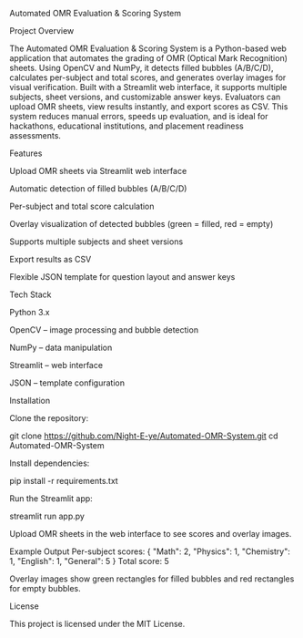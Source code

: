 Automated OMR Evaluation & Scoring System

Project Overview

The Automated OMR Evaluation & Scoring System is a Python-based web application that automates the grading of OMR (Optical Mark Recognition) sheets. Using OpenCV and NumPy, it detects filled bubbles (A/B/C/D), calculates per-subject and total scores, and generates overlay images for visual verification. Built with a Streamlit web interface, it supports multiple subjects, sheet versions, and customizable answer keys. Evaluators can upload OMR sheets, view results instantly, and export scores as CSV. This system reduces manual errors, speeds up evaluation, and is ideal for hackathons, educational institutions, and placement readiness assessments.

Features

Upload OMR sheets via Streamlit web interface

Automatic detection of filled bubbles (A/B/C/D)

Per-subject and total score calculation

Overlay visualization of detected bubbles (green = filled, red = empty)

Supports multiple subjects and sheet versions

Export results as CSV

Flexible JSON template for question layout and answer keys

Tech Stack

Python 3.x

OpenCV – image processing and bubble detection

NumPy – data manipulation

Streamlit – web interface

JSON – template configuration

Installation

Clone the repository:

git clone https://github.com/Night-E-ye/Automated-OMR-System.git
cd Automated-OMR-System


Install dependencies:

pip install -r requirements.txt


Run the Streamlit app:

streamlit run app.py


Upload OMR sheets in the web interface to see scores and overlay images.

Example Output
Per-subject scores:
{
  "Math": 2,
  "Physics": 1,
  "Chemistry": 1,
  "English": 1,
  "General": 5
}
Total score: 5


Overlay images show green rectangles for filled bubbles and red rectangles for empty bubbles.

License

This project is licensed under the MIT License.

